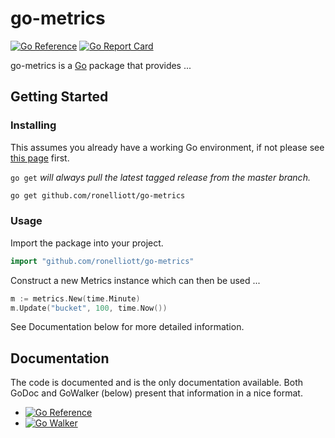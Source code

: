 # go-metrics

[![Go Reference](https://pkg.go.dev/badge/github.com/ronelliott/go-metrics.svg)](https://pkg.go.dev/github.com/ronelliott/go-metrics) [![Go Report Card](https://goreportcard.com/badge/github.com/ronelliott/go-metrics)](https://goreportcard.com/report/github.com/ronelliott/go-metrics)

go-metrics is a [Go](https://golang.org/) package that provides ...

## Getting Started

### Installing

This assumes you already have a working Go environment, if not please see
[this page](https://golang.org/doc/install) first.

`go get` *will always pull the latest tagged release from the master branch.*

```sh
go get github.com/ronelliott/go-metrics
```

### Usage

Import the package into your project.

```go
import "github.com/ronelliott/go-metrics"
```

Construct a new Metrics instance which can then be used ...

```go
m := metrics.New(time.Minute)
m.Update("bucket", 100, time.Now())
```

See Documentation below for more detailed information.


## Documentation

The code is documented and is the only documentation available. Both GoDoc and
GoWalker (below) present that information in a nice format.

- [![Go Reference](https://pkg.go.dev/badge/github.com/ronelliott/go-metrics.svg)](https://pkg.go.dev/github.com/ronelliott/go-metrics)
- [![Go Walker](https://gowalker.org/api/v1/badge)](https://gowalker.org/github.com/ronelliott/go-metrics)
